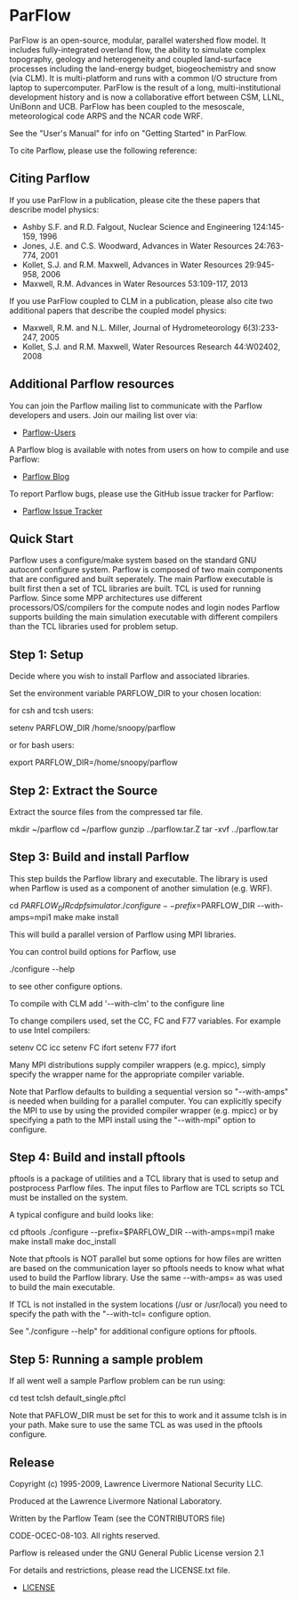 ParFlow
============

ParFlow is an open-source, modular, parallel watershed flow model. It
includes fully-integrated overland flow, the ability to simulate
complex topography, geology and heterogeneity and coupled land-surface
processes including the land-energy budget, biogeochemistry and snow
(via CLM). It is multi-platform and runs with a common I/O structure
from laptop to supercomputer. ParFlow is the result of a long,
multi-institutional development history and is now a collaborative
effort between CSM, LLNL, UniBonn and UCB. ParFlow has been coupled to
the mesoscale, meteorological code ARPS and the NCAR code WRF.

See the "User's Manual" for info on "Getting Started" in ParFlow.

To cite Parflow, please use the following reference:

Citing Parflow
--------------

If you use ParFlow in a publication, please cite the these papers that describe model physics:

* Ashby S.F. and R.D. Falgout, Nuclear Science and Engineering 124:145-159, 1996
* Jones, J.E. and C.S. Woodward, Advances in Water Resources 24:763-774, 2001
* Kollet, S.J. and R.M. Maxwell, Advances in Water Resources 29:945-958, 2006
* Maxwell, R.M. Advances in Water Resources 53:109-117, 2013

If you use ParFlow coupled to CLM in a publication, please also cite
two additional papers that describe the coupled model physics:
* Maxwell, R.M. and N.L. Miller, Journal of Hydrometeorology 6(3):233-247, 2005
* Kollet, S.J. and R.M. Maxwell, Water Resources Research 44:W02402, 2008

Additional Parflow resources
----------------------------

You can join the Parflow mailing list to communicate with the Parflow
developers and users.  Join our mailing list over via:
- [Parflow-Users](https://mailman.mines.edu/mailman/listinfo/parflow-users)

A Parflow blog is available with notes from users on how to compile and use Parflow:
- [Parflow Blog](http://parflow.blogspot.com/)

To report Parflow bugs, please use the GitHub issue tracker for Parflow:
- [Parflow Issue Tracker](https://github.com/parflow/parflow/issues)

Quick Start
-----------

Parflow uses a configure/make system based on the standard GNU
autoconf configure system.  Parflow is composed of two main components
that are configured and built seperately.  The main Parflow executable
is built first then a set of TCL libraries are built.  TCL is used
for running Parflow.  Since some MPP architectures use different
processors/OS/compilers for the compute nodes and login nodes Parflow
supports building the main simulation executable with different
compilers than the TCL libraries used for problem setup.

Step 1: Setup
-------------

Decide where you wish to install Parflow and associated libraries.

Set the environment variable PARFLOW_DIR to your chosen location:

for csh and tcsh users:

   setenv PARFLOW_DIR /home/snoopy/parflow

or for bash users:

   export PARFLOW_DIR=/home/snoopy/parflow

Step 2: Extract the Source
--------------------------

Extract the source files from the compressed tar file.

   mkdir ~/parflow 
   cd ~/parflow 
   gunzip ../parflow.tar.Z 
   tar -xvf ../parflow.tar


Step 3: Build and install Parflow
---------------------------------

This step builds the Parflow library and executable.  The library is
used when Parflow is used as a component of another simulation
(e.g. WRF).  

   cd $PARFLOW_DIR
   cd pfsimulator
   ./configure --prefix=$PARFLOW_DIR --with-amps=mpi1
   make 
   make install

This will build a parallel version of Parflow using MPI libraries.

You can control build options for Parflow, use

   ./configure --help 

to see other configure options.

To compile with CLM add '--with-clm' to the configure line

To change compilers used, set the CC, FC and F77 variables. For example to use Intel compilers:

   setenv CC icc
   setenv FC ifort
   setenv F77 ifort

Many MPI distributions supply compiler wrappers (e.g. mpicc), simply
specify the wrapper name for the appropriate compiler variable.

Note that Parflow defaults to building a sequential version so
"--with-amps" is needed when building for a parallel computer.  You
can explicitly specify the MPI to use by using the provided compiler
wrapper (e.g. mpicc) or by specifying a path to the MPI install using
the "--with-mpi" option to configure.


Step 4: Build and install pftools
---------------------------------

pftools is a package of utilities and a TCL library that is used to
setup and postprocess Parflow files.  The input files to Parflow are
TCL scripts so TCL must be installed on the system.

A typical configure and build looks like:

  cd pftools
  ./configure --prefix=$PARFLOW_DIR --with-amps=mpi1
  make 
  make install
  make doc_install

Note that pftools is NOT parallel but some options for how files are
written are based on the communication layer so pftools needs to know
what what used to build the Parflow library.  Use the same
--with-amps=<amps-option> as was used to build the main executable.

If TCL is not installed in the system locations (/usr or /usr/local)
you need to specify the path with the "--with-tcl=<PATH> configure
option.

See "./configure --help" for additional configure options for pftools.


Step 5: Running a sample problem
--------------------------------

If all went well a sample Parflow problem can be run using:

cd test
tclsh default_single.pftcl

Note that PAFLOW_DIR must be set for this to work and it assume tclsh
is in your path.  Make sure to use the same TCL as was used in the
pftools configure.


Release
-------

Copyright (c) 1995-2009, Lawrence Livermore National Security LLC. 

Produced at the Lawrence Livermore National Laboratory. 

Written by the Parflow Team (see the CONTRIBUTORS file)

CODE-OCEC-08-103. All rights reserved.

Parflow is released under the GNU General Public License version 2.1

For details and restrictions, please read the LICENSE.txt file.
- [LICENSE](./LICENSE.txt)
